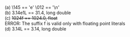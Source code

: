 (a) \145 == 'e'  \012 == '\n'  
(b) 3.14e1L == 31.4, long double  
(c) ~~1024f == 1024.0, float~~  
ERROR: The suffix f is valid only with floating point literals   
(d) 3.14L == 3.14, long double